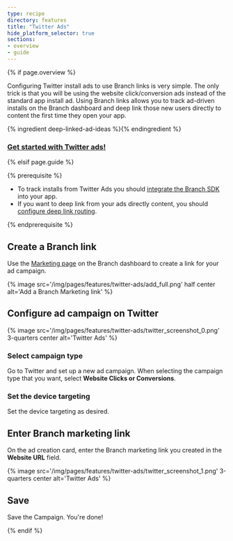 ```yaml
---
type: recipe
directory: features
title: "Twitter Ads"
hide_platform_selector: true
sections:
- overview
- guide
---
```


{% if page.overview %}

Configuring Twitter install ads to use Branch links is very simple. The only trick is that you will be using the website click/conversion ads instead of the standard app install ad. Using Branch links allows you to track ad-driven installs on the Branch dashboard and deep link those new users directly to content the first time they open your app.

{% ingredient deep-linked-ad-ideas %}{% endingredient %}

### [Get started with Twitter ads!]({{base.url}}/features/twitter-ads/guide)

{% elsif page.guide %}

{% prerequisite %}

- To track installs from Twitter Ads you should [integrate the Branch SDK]({{base.url}}/getting-started/sdk-integration-guide) into your app.
- If you want to deep link from your ads directly content, you should [configure deep link routing]({{base.url}}/getting-started/deep-link-routing).

{% endprerequisite %}

## Create a Branch link

Use the [Marketing page](https://dashboard.branch.io/#/marketing) on the Branch dashboard to create a link for your ad campaign.

{% image src='/img/pages/features/twitter-ads/add_full.png' half center alt='Add a Branch Marketing link' %}

## Configure ad campaign on Twitter

{% image src='/img/pages/features/twitter-ads/twitter_screenshot_0.png' 3-quarters center alt='Twitter Ads' %}

### Select campaign type

Go to Twitter and set up a new ad campaign. When selecting the campaign type that you want, select **Website Clicks or Conversions**.

### Set the device targeting

Set the device targeting as desired. 

## Enter Branch marketing link

On the ad creation card, enter the Branch marketing link you created in the **Website URL** field.

{% image src='/img/pages/features/twitter-ads/twitter_screenshot_1.png' 3-quarters center alt='Twitter Ads' %}

## Save

Save the Campaign. You're done!

{% endif %}